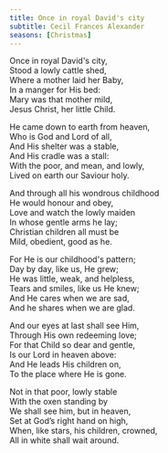 ```yaml
---
title: Once in royal David's city
subtitle: Cecil Frances Alexander
seasons: [Christmas]
---
```


Once in royal David's city,   
Stood a lowly cattle shed,   
Where a mother laid her Baby,   
In a manger for His bed:   
Mary was that mother mild,   
Jesus Christ, her little Child.   

He came down to earth from heaven,   
Who is God and Lord of all,   
And His shelter was a stable,   
And His cradle was a stall:   
With the poor, and mean, and lowly,   
Lived on earth our Saviour holy.

And through all his wondrous childhood   
He would honour and obey,   
Love and watch the lowly maiden   
In whose gentle arms he lay;   
Christian children all must be   
Mild, obedient, good as he.

For He is our childhood's pattern;   
Day by day, like us, He grew;   
He was little, weak, and helpless,   
Tears and smiles, like us He knew;   
And He cares when we are sad,   
And he shares when we are glad.

And our eyes at last shall see Him,   
Through His own redeeming love;   
For that Child so dear and gentle,   
Is our Lord in heaven above:   
And He leads His children on,   
To the place where He is gone.

Not in that poor, lowly stable   
With the oxen standing by   
We shall see him, but in heaven,   
Set at God’s right hand on high,   
When, like stars, his children, crowned,   
All in white shall wait around.
